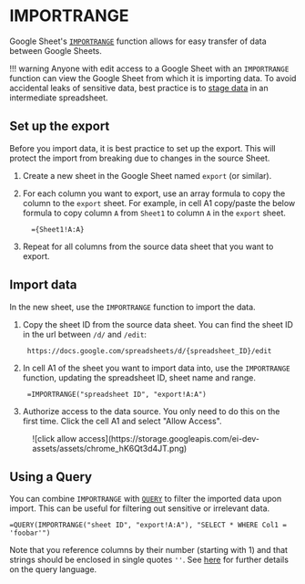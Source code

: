 # IMPORTRANGE

Google Sheet's [`IMPORTRANGE`](https://support.google.com/docs/answer/3093340?hl=en) function allows for easy transfer of data between Google Sheets.

!!! warning
    Anyone with edit access to a Google Sheet with an `IMPORTRANGE` function can view the Google Sheet from which it is importing data. To avoid accidental leaks of sensitive data, best practice is to [stage data](staging-data.md) in an intermediate spreadsheet.

## Set up the export

Before you import data, it is best practice to set up the export. This will protect the import from breaking due to changes in the source Sheet.

1. Create a new sheet in the Google Sheet named `export` (or similar).
2. For each column you want to export, use an array formula to copy the column to the `export` sheet. For example, in cell A1 copy/paste the below formula to copy column `A` from `Sheet1` to column `A` in the `export` sheet. 

         ={Sheet1!A:A}

3. Repeat for all columns from the source data sheet that you want to export.

## Import data

In the new sheet, use the `IMPORTRANGE` function to import the data.

1. Copy the sheet ID from the source data sheet. You can find the sheet ID in the url between `/d/` and `/edit`:

        https://docs.google.com/spreadsheets/d/{spreadsheet_ID}/edit

2. In cell A1 of the sheet you want to import data into, use the `IMPORTRANGE` function, updating the spreadsheet ID, sheet name and range.

        =IMPORTRANGE("spreadsheet ID", "export!A:A")

3. Authorize access to the data source. You only need to do this on the first time. Click the cell A1 and select "Allow Access".

<figure markdown>   ![click allow access](https://storage.googleapis.com/ei-dev-assets/assets/chrome_hK6Qt3d4JT.png)   
</figure>


## Using a Query

You can combine `IMPORTRANGE` with [`QUERY`](https://support.google.com/docs/answer/3093343?hl=en) to filter the imported data upon import. This can be useful for filtering out sensitive or irrelevant data.

```
=QUERY(IMPORTRANGE("sheet ID", "export!A:A"), "SELECT * WHERE Col1 = 'foobar'")
```

Note that you reference columns by their number (starting with 1) and that strings should be enclosed in single quotes `''`. See [here](https://developers.google.com/chart/interactive/docs/querylanguage) for further details on the query language.
